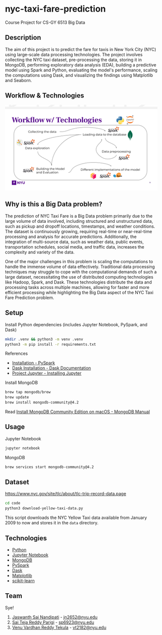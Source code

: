 # nyc-taxi-fare-prediction

Course Project for CS-GY 6513 Big Data

## Description

The aim of this project is to predict the fare for taxis in New York City (NYC) using large-scale data processing technologies. The project involves collecting the NYC taxi dataset, pre-processing the data, storing it in MongoDB, performing exploratory data analysis (EDA), building a predictive model using Spark and Python, evaluating the model's performance, scaling the computations using Dask, and visualizing the findings using Matplotlib and Seaborn.

## Workflow & Technologies

![](./architecture.svg)

## Why is this a Big Data problem?

The prediction of NYC Taxi Fare is a Big Data problem primarily due to the large volume of data involved, including structured and unstructured data, such as pickup and dropoff locations, timestamps, and weather conditions. The dataset is continuously growing, requiring real-time or near-real-time processing and analysis for accurate predictions. Additionally, the integration of multi-source data, such as weather data, public events, transportation schedules, social media, and traffic data, increases the complexity and variety of the data.

One of the major challenges in this problem is scaling the computations to handle the immense volume of data effectively. Traditional data processing techniques may struggle to cope with the computational demands of such a large dataset, necessitating the use of distributed computing technologies like Hadoop, Spark, and Dask. These technologies distribute the data and processing tasks across multiple machines, allowing for faster and more efficient processing while highlighting the Big Data aspect of the NYC Taxi Fare Prediction problem.

## Setup

Install Python dependencies (includes Jupyter Notebook, PySpark, and Dask)
```bash
mkdir .venv && python3 -m venv .venv
python3 -m pip install -r requirements.txt
```

References
- [Installation - PySpark](https://spark.apache.org/docs/latest/api/python/getting_started/install.html)
- [Dask Installation - Dask Documentation](https://docs.dask.org/en/stable/install.html)
- [Project Jupyter - Installing Jupyter](https://jupyter.org/install)

Install MongoDB
```bash
brew tap mongodb/brew
brew update
brew install mongodb-community@4.2
```

Read [Install MongoDB Community Edition on macOS - MongoDB Manual](https://www.mongodb.com/docs/v4.2/tutorial/install-mongodb-on-os-x/)

## Usage

Jupyter Notebook
```bash
jupyter notebook
```

MongoDB
```bash
brew services start mongodb-community@4.2
```

## Dataset

https://www.nyc.gov/site/tlc/about/tlc-trip-record-data.page
```bash
cd code
python3 download-yellow-taxi-data.py
```
This script downloads the NYC Yellow Taxi data available from January 2009 to now and stores it in the `data` directory.

## Technologies

* [Python](https://www.python.org/)
* [Jupyter Notebook](https://jupyter.org/)
* [MongoDB](https://www.mongodb.com/)
* [PySpark](https://spark.apache.org/docs/latest/api/python/index.html)
* [Dask](https://dask.org/)
* [Matplotlib](https://matplotlib.org/)
* [scikit-learn](https://scikit-learn.org/stable/)

## Team

Sye!
1. [Jaswanth Sai Nandipati](https://github.com/Jaswanth72) - jn2652@nyu.edu
2. [Sai Teja Reddy Parigi](https://github.com/ParigiSaiTeja) - sp6923@nyu.edu
3. [Venu Vardhan Reddy Tekula](https://github.com/vchrombie) - vt2182@nyu.edu
